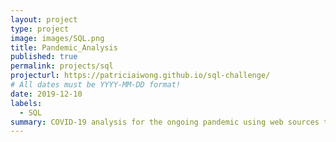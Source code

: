 ```yaml
---
layout: project
type: project
image: images/SQL.png
title: Pandemic_Analysis
published: true
permalink: projects/sql
projecturl: https://patriciaiwong.github.io/sql-challenge/
# All dates must be YYYY-MM-DD format!
date: 2019-12-10
labels:
  - SQL
summary: COVID-19 analysis for the ongoing pandemic using web sources to produce a search tool that allows the user to look up the amount of cases in their area by providing the state or county. Visualize the amount of cases in the US with a map that depicts the hotspots in the US.
---
```


